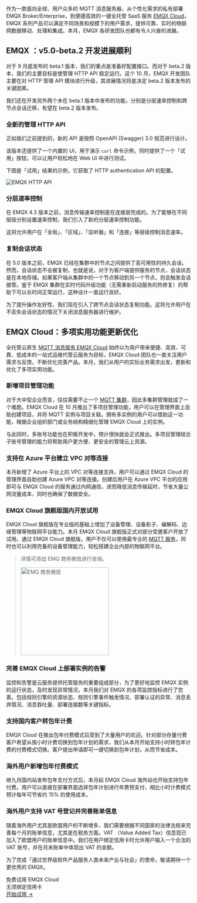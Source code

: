 作为一款面向全球、用户众多的 MQTT 消息服务器，从个性化需求的私有部署 EMQX Broker/Enterprise，到便捷高效的一键全托管 SaaS 服务 [EMQX Cloud](https://www.emqx.com/zh/cloud)，EMQX 系列产品可以满足不同场景和规模下的用户需求，提供可靠、实时的物联网数据移动、处理和集成。本月，EMQX 各研发团队也都有令人兴奋的进展。


## EMQX ：v5.0-beta.2 开发进展顺利

对于 9 月底发布的 beta.1 版本，我们的重点是准备好配置接口。而对于 beta.2 版本，我们的主要目标是使管理 HTTP API 稳定运行。这个 10 月，EMQX 开发团队主要在对 HTTP 管理 API 模块进行升级，其进展情况将是决定 beta.2 版本发布的关键因素。

我们还在开发另外两个未在 beta.1 版本中发布的功能，分别是分层速率控制和跨节点会话迁移，有望在 beta.2 版本发布。

### 全新的管理 HTTP API

正如我们之前提到的，新的 API 是按照 OpenAPI (Swagger) 3.0 规范进行设计。

该版本还提供了一个内置的 UI，用于演示 `curl` 命令示例，同时提供了一个「试用」按钮，可以让用户轻松地在 Web UI 中进行测试。

下图是「试用」结果的示例，它获取了 HTTP authentication API 的配置。

![EMQX HTTP API](https://assets.emqx.com/images/ab84be82a14c4e98ea6ca7a6db0e8fdf.jpeg)
 

### 分层速率控制

在 EMQX 4.3 版本之前，消息传输速率控制是在连接层完成的。为了能够在不同层级分别设置速率控制，我们引入了新的分层速率控制功能。

这将允许用户在「全局」、「区域」、「监听器」和「连接」等层级控制消息速率。

### 复制会话状态

在 5.0 版本之前，EMQX 已经在集群中的节点之间提供了高可用性的持久会话。然而，会话状态不会被复制，也就是说，对于为客户端提供服务的节点，会话状态是在本地存储。如果客户端从集群中的一个节点移动到另一个节点，则会触发会话接管。鉴于 EMQX 集群在实时代码升级功能（无需重新启动服务的热修复）的帮助下可以长时间正常运行，这种设计一直运行良好。

为了提升操作友好性，我们现在引入了跨节点会话状态复制功能。这将允许用户在不丢失会话状态的情况下关闭消息服务器进行维护。


## EMQX Cloud：多项实用功能更新优化

全托管云原生 [MQTT 消息服务 EMQX Cloud](https://www.emqx.com/zh/cloud) 始终以为用户带来便捷、高效、可靠、低成本的一站式运维代管云服务为目标，EMQX Cloud 团队也一直关注用户需求与反馈，不断优化完善产品。本月，我们从用户的实际业务需求出发，更新和优化了多项实用功能。

### 新增项目管理功能

对于大中型企业而言，往往需要不止一个 [MQTT 集群](https://www.emqx.com/zh/blog/tag/mqtt-broker-集群)，因此多集群管理就成了一个难题。EMQX Cloud 在 10 月推出了多项目管理功能，用户可以在管理界面上自助创建项目，并将 MQTT 实例与项目关联。拥有多实例的用户可以借助这一功能，根据企业组织部门或业务结构精细化管理 EMQX Cloud 上的实例。

与此同时，多账号功能也在积极开发中，预计很快就会正式推出。多项目管理结合子账号管理的能力将帮助用户更方便、更安全的管理云上资源。

### 支持在 Azure 平台建立 VPC 对等连接

本月新增了 Azure 平台上的 VPC 对等连接支持，用户可以通过 EMQX Cloud 的管理界面自助创建 Azure VPC 对等连接。创建后用户在 Azure VPC 平台的应用即可与 EMQX Cloud 的服务通过内网通信，进而降低消息传输延时，节省大量公网流量成本，同时也确保了数据安全。

### EMQX Cloud 旗舰版国内开放试用

EMQX Cloud 旗舰版在专业版的基础上增加了设备管理、设备影子、编解码、边缘管理等物联网平台能力。本月 EMQX Cloud 旗舰版正式对部分受邀客户开放了试用。通过 EMQX Cloud 旗舰版，用户不仅可以使用最专业的 [MQTT 服务](https://www.emqx.com/zh/cloud)，同时也可以利用完备的设备管理能力，轻松搭建企业内部的物联网平台。

> 详情可添加 EMQ 商务微信进行咨询。
>
> <img width=240 alt="EMQ 商务微信" src="https://assets.emqx.com/images/744b3b2a3470e4092ed95ba40b8a68ed.png">

### 完善 EMQX Cloud 上部署实例的告警

监控和告警是云服务提供托管服务的重要组成部分，为了更好地监控 EMQX 实例的运行状态，及时发现异常情况，本月我们对 EMQX 的各项监控指标进行了完善。包括规则引擎的资源状态、规则引擎事件触发情况、部署认证的异常、消息丢弃情况、消息吞吐量、部署连接数等关键指标。

### 支持国内客户转包年计费

EMQX Cloud 在推出包年付费模式后受到了大量用户的欢迎。针对部分存量付费客户希望从按小时计费切换到包年计划的需求，我们从本月开始支持小时转包年计费的付费模式切换。客户提出申请即可一键切换到包年计划，从而节省成本。

### 海外用户新增包年付费模式

继九月国内站发布包年支付方式后，本月起 EMQX Cloud 海外站也开始支持包年付费。用户可以直接在部署界面选择包年计划进行年费预支付，相比小时计费模式预计每年可节省约 15% 的使用成本。

### 海外用户支持 VAT 号登记并完善账单信息

随着海外用户尤其是欧盟用户的不断增多，我们需要根据不同国家的法律法规来完善每个月的账单信息，尤其是在税务方面。VAT （Value Added Tax）信息现已加入了欧盟用户的账单信息中。我们在用户绑定信用卡时允许用户输入一个合法的 VAT 账号，并在月末账单中体现出 VAT 的金额。


为了完成「通过世界级软件产品服务人类未来产业与社会」的使命，敬请期待一个更优秀的 EMQX。


<section class="promotion">
    <div>
        免费试用 EMQX Cloud
        <div class="is-size-14 is-text-normal has-text-weight-normal">无须绑定信用卡</div>
    </div>
    <a href="https://accounts-zh.emqx.com/signup?continue=https://cloud.emqx.com/console/deployments/0?oper=new" class="button is-gradient px-5">开始试用 →</a >
</section>
